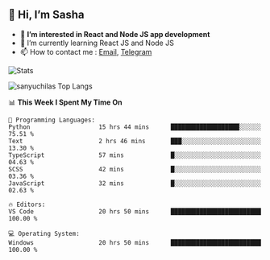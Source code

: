 ## 👋 Hi, I’m Sasha

- 👀 **I’m interested in React and Node JS app development** 
- 🌱 I’m currently learning React JS and Node JS
- 📫 How to contact me : [Email](mailto:sanyuchilas@gmail.com), [Telegram](https://t.me/sanyuchilas)

![Stats](https://github-readme-stats.vercel.app/api?username=sanyuchilas&show_icons=true&theme=react&hide=issues&count_private=true&layout=compact)

![sanyuchilas Top Langs](https://github-readme-stats.vercel.app/api/top-langs/?username=sanyuchilas&theme=react&hide_border=true&include_all_commits=true&count_private=true)

<!--START_SECTION:waka-->
📊 **This Week I Spent My Time On** 

```text
💬 Programming Languages: 
Python                   15 hrs 44 mins      ███████████████████░░░░░░   75.51 % 
Text                     2 hrs 46 mins       ███░░░░░░░░░░░░░░░░░░░░░░   13.30 % 
TypeScript               57 mins             █░░░░░░░░░░░░░░░░░░░░░░░░   04.63 % 
SCSS                     42 mins             █░░░░░░░░░░░░░░░░░░░░░░░░   03.36 % 
JavaScript               32 mins             █░░░░░░░░░░░░░░░░░░░░░░░░   02.63 % 

🔥 Editors: 
VS Code                  20 hrs 50 mins      █████████████████████████   100.00 % 

💻 Operating System: 
Windows                  20 hrs 50 mins      █████████████████████████   100.00 % 
```


<!--END_SECTION:waka-->
